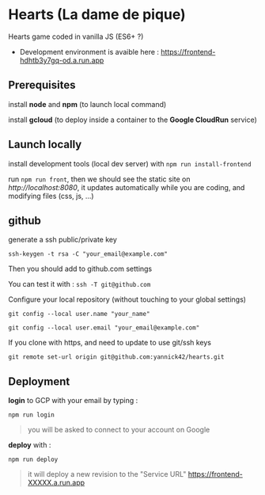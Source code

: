 # Hearts (La dame de pique)

Hearts game coded in vanilla JS (ES6+ ?)

- Development environment is avaible here : https://frontend-hdhtb3y7gq-od.a.run.app

## Prerequisites
install **node** and **npm** (to launch local command)

install **gcloud** (to deploy inside a container to the **Google CloudRun** service)

## Launch locally
install development tools (local dev server) with `npm run install-frontend`

run `npm run front`, then we should see the static site on *http://localhost:8080*, it updates automatically while you are coding, and modifying files (css, js, ...)

## github
generate a ssh public/private key

`ssh-keygen -t rsa -C "your_email@example.com"`

Then you should add to github.com settings

You can test it with : `ssh -T git@github.com`

Configure your local repository (without touching to your global settings)

`git config --local user.name "your_name"`

`git config --local user.email "your_email@example.com"`

If you clone with https, and need to update to use git/ssh keys

`git remote set-url origin git@github.com:yannick42/hearts.git`

## Deployment

**login** to GCP with your email by typing :

`npm run login`

> you will be asked to connect to your account on Google

**deploy** with :

`npm run deploy`

> it will deploy a new revision to the "Service URL" https://frontend-XXXXX.a.run.app

